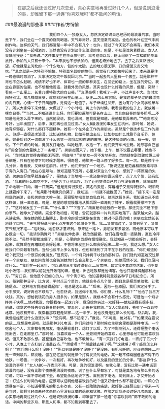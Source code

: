 > 在那之后我还谈过好几次恋爱，真心实意地再爱过好几个人，但是说到浪漫的事，却惟留下那一通连“你喜欢我吗”都不敢问的电话。

###最浪漫的那些事
####作者/方悄悄

						我们四个人——独身女人，忽然决定讲讲自己经历的最浪漫的事。当时是下午，我们坐在一个露天的庭院喝酒。天气非常好，蓝天澄澈而高远，金色的秋叶在空气中刷刷作响。这样的天气，我们都清楚一年中不会有几个：也许，错过了今天就不会再有。我们本来没有计划坐在一起喝酒的，当然也没有计划谈什么浪漫的事。但是，不知是谁笑着提议。女人A爽快地接话：“我先讲。”这件事发生在毕业旅行时。高考结束以后，班上组织了一次松散的毕业旅行，参加的人只有十来个。“本来我也不想参加的，但莫名奇妙地去了。去了之后果然很失望，好像就是去河北的一个什么地方，包的车太破，去的地方很无聊，订的餐馆又贵又难吃。”“总之就是一次特别不愉快、特别莫名其妙的旅行。感觉有几次都快吵起来了。本来说要住一晚也临时取消了。大家决定吃完午饭就回北京。”“当时一起去的人里有一个男生。就是那种平常也不怎么起眼、成绩不好也不坏、体育也一般的那种男生，在回去的路上，坐在我的旁边。我坐在靠窗的位置，也不想和他说话，就看外面的风景。其实也没什么好看的风景，但是，突然！看见一个山崖上，长着几棵特别大的向日葵。”“真漂亮啊！我喊了一声，不过声音不大。当时太阳特别猛，那几棵向日葵，就斜斜地长在山崖上，反正……怎么形容呢，是我这辈子见过的最漂亮的向日葵。心情一下子开朗起来，觉得这一趟值了。车子继续往回开，因为有几个女同学说晕车了，所以大家停下来休整。大概过了一个小时吧，再上车的时候，我看见我的位子上，就放着一棵向日葵。”“当时……不知道说什么好。你们要知道那可是长在山上，而且向日葵的茎多粗啊……不知道他是怎么弄下来的。当然他没说，我也没问，但我就是知道。是他帮我弄来的。”“他高考没考好，当年出国了，后来，我们再也没见过面。”女人B最浪漫的事发生在杭州。那时候，她说，她有抑郁症，对什么都打不起精神。她有一个在外企工作的男朋友。虽然是个做技术性工作的男人，但却一直很追求浪漫，比如送她礼物，比如带她出去玩，比如参加什么戏剧节音乐节，但是，她最后对这一切都没了什么感觉——那我就照你说的做吧。是这种厌烦的心情。有一天，她说，下午四点的时候，男朋友打电话，叫她起床，收拾一下，他们要开车出去玩。她形容自己当时“用全部的力量换上了一条裙子”。男朋友回来了，她下楼，上车，他不说要去哪里，她也不问。“当时真的觉得去哪都无所谓，明白吧？”男朋友一言不发地开车，而她就在副驾驶位置上昏昏欲睡，只有在他停下的时候才醒来。很奇怪，他那天一路上停了好多次。每一次，都是停个十几分钟，看看表，又继续往前开。终于，他们开到了一个地方。“据说这里是范蠡和西施乘桴浮于海的入海口。”她在心里嘀咕，谁知道是不是呀，心里对来这么个地方，感到了一阵照常的失望。男朋友好像早就准备好了，带她去了当地唯一一家还像样的露天餐厅，点了几个菜，还有红酒。“我真的什么都吃不下，但是为了让他高兴，为了让他觉得自己的力气没有白费，就简直拼了命地嚼一口肉，嚼一口蔬菜。”但是觉得很委屈，莫名的委屈，穿着裙子又觉得特别冷，眼泪马上就要掉下来了。“如果那时候我真的哭了，我知道，一切就不能挽回了。”她说，“接下来一定是彻底的崩溃，会和男朋友大吵一架，恶狠狠地指责他自私自利，结束这段关系。我知道自己不能这样做，就一直忍着，可是，绝望的感觉慢慢地从脚后跟一直淹到了脖子，眼看就要撑不下去了。”“这时候发生了一件事。”“什么事？”“下雪了。”简直是奇迹般的一场雪。那还完全不是下雪的季节。她睁大了眼睛，完全不敢相信，可是，雪花就那样一片片真实地落下，越来越大朵，越来越密集，落在她的脸上胳膊上，那冰冷的感觉就像在宣告：绝对不是假的哦！男朋友忽然长长地舒了口气。“天气预报说今天七点左右这个区域会下雪。我……又怕错过了，又怕到早了，又怕天气预报不准……”这时候，她忽然才意识到，原来这一路上，男朋友有多紧张，而他原本可以不必做这一切。“能请你跳舞吗？”男朋友伸出手，她欣然接受。他们在雪地里一直跳舞，直到冷得跳不动。“虽然手脚都冻僵了，但是，心里的东西却在慢慢融化。我就知道一切都会好的，会好起来，就算现在再糟糕也会好起来，不管将来发生什么都会好起来……那一天，我这么想。”女人C是我们中间最有钱的。当然也谈不上多么有钱，但也有钱到了并不在乎钱的程度。“你们知道的吧？我交过一个很穷的男朋友。”是真穷，一个月只挣两千块钱的那种穷。我们隐约知道她交过那样一个男朋友，朋友间当然也会猜测她为什么会交那么一个男朋友，但她既然不说，我们也没问过什么。“我们在一起三年，可以说那三年我过得有点……反常吧。其实我不喜欢吃烤串，也不爱吃小饭馆——我们家以前就是开饭馆的嘛，但是，出去吃饭都是他请客，他也只能请得起那种地方。”“穷归穷，但他是个挺细心的人。举个例子吧，他知道我特别重视各种节日和纪念日，所以，每到那种日子，比方说，平时点三个菜的，他就会多点几个菜，而且总是把菜单给我，让我随便点。‘这种地方我还请得起你’，他总是这么说。”“后来，因为一些原因，我们决定分手了。分手那天，说好再也不联系了，他忽然说，我送你个礼物。你们猜，什么礼物？”“他给了我三万块钱。真的，想给我钱花的男人挺多的，如果是别人，我根本不会有什么感觉，可是他一个月才挣两千块啊……他对我说，你跟我在一起这几年，我没给你买过一双好鞋——他知道我有很多鞋，他说，你拿这些钱去买双最贵的鞋吧，穿着它，走离开我的路。”女人C拿着钱，去买了一双菲拉格慕。她没有开车，就穿着那双鞋走回家……这一辈子，她也没有走过那么长的路。然后呢，我，我曾经经历过什么浪漫的事？“没有啊，想不起来了。”我说。“不可能，绝对有。”“如果现在要说的话……我想是电话吧。就是那种201电话，你们用过吗？那时候女生宿舍里都是那种电话。一个宿舍七个人，大家都有男朋友，电话要轮着打，熄灯了以后，为了不影响别人，还得把整个电话拖出去，在走廊里打。”那时候，我喜欢着一个人。是刚刚开始的喜欢，心里想着他可能也喜欢我吧，但又不敢那么想。甚至连自己喜欢他，也不敢确认。“有一天我们打电话，一直打了五六个小时，从晚上十点打到了凌晨四点。”“然后呢？”“然后就去睡了啊。”“这就睡了啊？感觉怎么样啊？”“你们想什么呢！没睡！”“所以到底是睡了没睡？”是没睡。有机会睡的，应该也想睡……但是一直到最后，都没睡。留在记忆里的就是那个打得发烫的电话，某一趟不停绕圈但舍不得下的地铁，一场雪，一次争吵，一次和好，再次地争吵和好，以及最终的漫长的分手。“那这算什么浪漫的事啊！”女人ABC一齐表示不满。可是，真的很浪漫啊。在我心里，没有比那一通电话更浪漫的电话，没有比那个夜晚更浪漫的夜晚。说了些什么早都忘了，可就是莫名地有那么多的话可说，可以一直不停地说下去，希望能永远地说下去。直到放下电话，爬到床上，才又开始忐忑：打这么长时间的电话，应该可以证明他是喜欢我的吧？但又好像什么都不能证明。一颗心仍然悬在半空，不知道哪里来的那么多欢喜，又有一丝隐隐的痛楚，就好像已经预见到了将来——可是当时，那颗年轻而未经忧患的心里没有丝毫的退缩和犹豫。在那之后我还谈过好几次恋爱，真心实意地再爱过好几个人，但是说到浪漫的事，却唯留下那一通连“你喜欢我吗”都不敢问的电话。中间的那些岁月、那些人和事，都不知跑到哪里去了。			  		